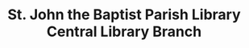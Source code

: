 ---
layout: repo
title: "St. John the Baptist Parish Library Central Library Branch"
id: 25414
permalink: repos/25414/
---